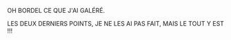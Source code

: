 OH BORDEL CE QUE J'AI GALÉRÉ.

LES DEUX DERNIERS POINTS, JE NE LES AI PAS FAIT, MAIS LE TOUT Y EST !!!
